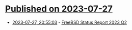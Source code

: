 # [Published on 2023-07-27](index.md)

* [2023-07-27, 20:55:03](https://lobste.rs/s/and6ld/freebsd_status_report_2023_q2) - [FreeBSD Status Report 2023 Q2](https://www.freebsd.org/status/report-2023-04-2023-06/)
